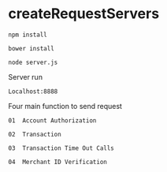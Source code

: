 # createRequestServers

    npm install 

    bower install

    node server.js

Server run 

    Localhost:8888

Four main function to send request 

    01  Account Authorization
    
    02  Transaction
    
    03  Transaction Time Out Calls
    
    04  Merchant ID Verification
